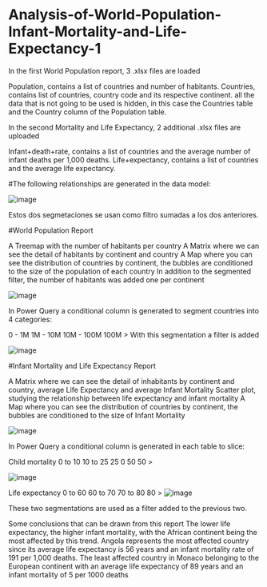 # Analysis-of-World-Population-Infant-Mortality-and-Life-Expectancy-1

In the first World Population report, 3 .xlsx files are loaded

Population, contains a list of countries and number of habitants.
Countries, contains list of countries, country code and its respective continent.
all the data that is not going to be used is hidden, in this case the Countries table and the Country column of the Population table.

In the second Mortality and Life Expectancy, 2 additional .xlsx files are uploaded

Infant+death+rate, contains a list of countries and the average number of infant deaths per 1,000 deaths.
Life+expectancy, contains a list of countries and the average life expectancy.


#The following relationships are generated in the data model:

![image](https://user-images.githubusercontent.com/112581327/187766219-a8782e64-82ce-43d9-84f2-cd42395fe383.png)

Estos dos segmetaciones se usan como filtro sumadas a los dos anteriores.


#World Population Report

A Treemap with the number of habitants per country
A Matrix where we can see the detail of habitants by continent and country
A Map where you can see the distribution of countries by continent, the bubbles are conditioned to the size of the population of each country
In addition to the segmented filter, the number of habitants was added one per continent

![image](https://user-images.githubusercontent.com/112581327/187766579-c1fe018c-31ab-48b7-9be4-a598424e285f.png)

In Power Query a conditional column is generated to segment countries into 4 categories:

0 - 1M
1M - 10M
10M - 100M
100M >
With this segmentation a filter is added

![image](https://user-images.githubusercontent.com/112581327/187766973-f81a4644-b689-4e06-a891-a303626b1b13.png)


#Infant Mortality and Life Expectancy Report

A Matrix where we can see the detail of inhabitants by continent and country, average Life Expectancy and average Infant Mortality
Scatter plot, studying the relationship between life expectancy and infant mortality
A Map where you can see the distribution of countries by continent, the bubbles are conditioned to the size of Infant Mortality


![image](https://user-images.githubusercontent.com/112581327/187767180-3bac8288-cea4-46bd-9274-06fa8e6260ba.png)

In Power Query a conditional column is generated in each table to slice:

Child mortality
0 to 10
10 to 25
25 0 50
50 >

![image](https://user-images.githubusercontent.com/112581327/187767326-fe2cf6c6-302d-48b1-a566-caf16c7f70df.png)

Life expectancy
0 to 60
60 to 70
70 to 80
80 >
![image](https://user-images.githubusercontent.com/112581327/187767397-de727e47-56ee-4611-8ef3-f8e47d7e9dee.png)

These two segmentations are used as a filter added to the previous two.

Some conclusions that can be drawn from this report
The lower life expectancy, the higher infant mortality, with the African continent being the most affected by this trend.
Angola represents the most affected country since its average life expectancy is 56 years and an infant mortality rate of 191 per 1,000 deaths.
The least affected country in Monaco belonging to the European continent with an average life expectancy of 89 years and an infant mortality of 5 per 1000 deaths
